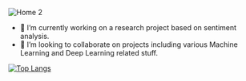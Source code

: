 <!-- ###Hi there 👋-->

<!--
**gaurika05/gaurika05** is a ✨ _special_ ✨ repository because its `README.md` (this file) appears on your GitHub profile.

Here are some ideas to get you started:

- 🔭 I’m currently working on ...
- 🌱 I’m currently learning ...
- 👯 I’m looking to collaborate on ...
- 🤔 I’m looking for help with ...
- 💬 Ask me about ...
- 📫 How to reach me: ...
- 😄 Pronouns: ...
- ⚡ Fun fact: ...
-->
![Home 2](https://github.com/gaurika05/gaurika05/assets/97402240/502ba2c3-f9a4-40d5-b70e-50ad7c1dd9a9)

- 🔭 I’m currently working on a research project based on sentiment analysis.
- 👯 I’m looking to collaborate on projects including various Machine Learning and Deep Learning related stuff.

[![Top Langs](https://github-readme-stats.vercel.app/api/top-langs/?username=gaurika05)](https://github.com/anuraghazra/github-readme-stats)
